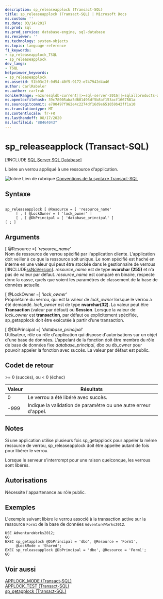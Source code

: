 ```yaml
---
description: sp_releaseapplock (Transact-SQL)
title: sp_releaseapplock (Transact-SQL) | Microsoft Docs
ms.custom: ''
ms.date: 03/14/2017
ms.prod: sql
ms.prod_service: database-engine, sql-database
ms.reviewer: ''
ms.technology: system-objects
ms.topic: language-reference
f1_keywords:
- sp_releaseapplock_TSQL
- sp_releaseapplock
dev_langs:
- TSQL
helpviewer_keywords:
- sp_releaseapplock
ms.assetid: 51b03c2f-0d54-40f5-9172-e747942d4a46
author: CarlRabeler
ms.author: carlrab
monikerRange: =azuresqldb-current||>=sql-server-2016||=sqlallproducts-allversions||>=sql-server-linux-2017||=azuresqldb-mi-current
ms.openlocfilehash: 39c78005aba5d601496df5b8af153acf1667581a
ms.sourcegitcommit: e700497f962e4c2274df16d9e651059b42ff1a10
ms.translationtype: MT
ms.contentlocale: fr-FR
ms.lasthandoff: 08/17/2020
ms.locfileid: "88464043"
---
```

# <a name="sp_releaseapplock-transact-sql"></a>sp_releaseapplock (Transact-SQL)
[!INCLUDE [SQL Server SQL Database](../../includes/applies-to-version/sql-asdb.md)]

  Libère un verrou appliqué à une ressource d'application.  
  
 ![Icône Lien de rubrique](../../database-engine/configure-windows/media/topic-link.gif "Icône du lien de rubrique") [Conventions de la syntaxe Transact-SQL](../../t-sql/language-elements/transact-sql-syntax-conventions-transact-sql.md)  
  
## <a name="syntax"></a>Syntaxe  
  
```  
  
sp_releaseapplock [ @Resource = ] 'resource_name'   
     [ , [ @LockOwner = ] 'lock_owner' ]  
     [ , [ @DbPrincipal = ] 'database_principal' ]  
[ ; ]  
```  
  
## <a name="arguments"></a>Arguments  
 [ @Resource =] '*resource_name*'  
 Nom de ressource de verrou spécifié par l'application cliente. L'application doit veiller à ce que la ressource soit unique. Le nom spécifié est haché en interne en une valeur qui peut être stockée dans le gestionnaire de verrous [!INCLUDE[ssNoVersion](../../includes/ssnoversion-md.md)]. *resource_name* est de type **nvarchar (255)** et n’a pas de valeur par défaut. *resource_name* est comparé en binaire, respecte donc la casse, quels que soient les paramètres de classement de la base de données actuelle.  
  
 [ @LockOwner =] '*lock_owner*'  
 Propriétaire du verrou, qui est la valeur de *lock_owner* lorsque le verrou a été demandé. *lock_owner* est de type **nvarchar(32)**. La valeur peut être **Transaction** (valeur par défaut) ou **Session**. Lorsque la valeur de *lock_owner* est **transaction**, par défaut ou explicitement spécifiée, sp_getapplock doit être exécutée à partir d’une transaction.  
  
 [ @DbPrincipal =] '*database_principal*'  
 Utilisateur, rôle ou rôle d'application qui dispose d'autorisations sur un objet d'une base de données. L’appelant de la fonction doit être membre du rôle de base de données fixe *database_principal*, dbo ou db_owner pour pouvoir appeler la fonction avec succès. La valeur par défaut est public.  
  
## <a name="return-code-values"></a>Codet de retour  
 \>= 0 (succès), ou < 0 (échec)  
  
|Valeur|Résultats|  
|-----------|------------|  
|0|Le verrou a été libéré avec succès.|  
|-999|Indique la validation de paramètre ou une autre erreur d'appel.|  
  
## <a name="remarks"></a>Notes  
 Si une application utilise plusieurs fois sp_getapplock pour appeler la même ressource de verrou, sp_releaseapplock doit être appelée autant de fois pour libérer le verrou.  
  
 Lorsque le serveur s'interrompt pour une raison quelconque, les verrous sont libérés.  
  
## <a name="permissions"></a>Autorisations  
 Nécessite l'appartenance au rôle public.  
  
## <a name="examples"></a>Exemples  
 L'exemple suivant libère le verrou associé à la transaction active sur la ressource `Form1` de la base de données `AdventureWorks2012`.  
  
```  
USE AdventureWorks2012;  
GO  
EXEC sp_getapplock @DbPrincipal = 'dbo', @Resource = 'Form1',   
     @LockMode = 'Shared';  
EXEC sp_releaseapplock @DbPrincipal = 'dbo', @Resource = 'Form1';  
GO  
```  
  
## <a name="see-also"></a>Voir aussi  
 [APPLOCK_MODE &#40;Transact-SQL&#41;](../../t-sql/functions/applock-mode-transact-sql.md)   
 [APPLOCK_TEST &#40;Transact-SQL&#41;](../../t-sql/functions/applock-test-transact-sql.md)   
 [sp_getapplock &#40;Transact-SQL&#41;](../../relational-databases/system-stored-procedures/sp-getapplock-transact-sql.md)  
  
  
